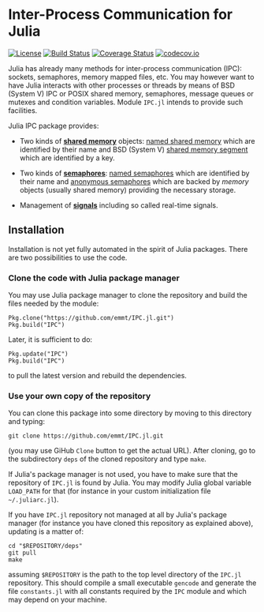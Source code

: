 # Inter-Process Communication for Julia

[![License](http://img.shields.io/badge/license-MIT-brightgreen.svg?style=flat)](LICENSE.md)
[![Build Status](https://travis-ci.org/emmt/IPC.jl.svg?branch=master)](https://travis-ci.org/emmt/IPC.jl)
[![Coverage Status](https://coveralls.io/repos/emmt/IPC.jl/badge.svg?branch=master&service=github)](https://coveralls.io/github/emmt/IPC.jl?branch=master)
[![codecov.io](http://codecov.io/github/emmt/IPC.jl/coverage.svg?branch=master)](http://codecov.io/github/emmt/IPC.jl?branch=master)

Julia has already many methods for inter-process communication (IPC): sockets,
semaphores, memory mapped files, etc.  You may however want to have Julia
interacts with other processes or threads by means of BSD (System V) IPC or
POSIX shared memory, semaphores, message queues or mutexes and condition
variables.  Module `IPC.jl` intends to provide such facilities.

Julia IPC package provides:

* Two kinds of [**shared memory**](doc/sharedmemory.md) objects:
  [named shared memory](doc/sharedmemory.md#posix-shared-memory) which are
  identified by their name and BSD (System V)
  [shared memory segment](doc/sharedmemory.md#bsd-shared-memory) which are
  identified by a key.

* Two kinds of [**semaphores**](doc/semaphores.md):
  [named semaphores](doc/semaphores.md#named-semaphores) which are identified
  by their name and
  [anonymous semaphores](doc/semaphores.md#anonymous-semaphores) which are
  backed by *memory* objects (usually shared memory) providing the necessary
  storage.

* Management of [**signals**](doc/signals.md) including so called real-time
  signals.


## Installation

Installation is not yet fully automated in the spirit of Julia packages.  There
are two possibilities to use the code.


### Clone the code with Julia package manager

You may use Julia package manager to clone the repository and build the files
needed by the module:

    Pkg.clone("https://github.com/emmt/IPC.jl.git")
    Pkg.build("IPC")

Later, it is sufficient to do:

    Pkg.update("IPC")
    Pkg.build("IPC")

to pull the latest version and rebuild the dependencies.


###  Use your own copy of the repository

You can clone this package into some directory by moving to this directory and
typing:

    git clone https://github.com/emmt/IPC.jl.git

(you may use GiHub `Clone` button to get the actual URL).  After cloning,
go to the subdirectory `deps` of the cloned repository and type `make`.

If Julia's package manager is not used, you have to make sure that the
repository of `IPC.jl` is found by Julia. You may modify Julia global variable
`LOAD_PATH` for that (for instance in your custom initialization file
`~/.juliarc.jl`).

If you have `IPC.jl` repository not managed at all by Julia's package manager
(for instance you have cloned this repository as explained above), updating is
a matter of:

    cd "$REPOSITORY/deps"
    git pull
    make

assuming `$REPOSITORY` is the path to the top level directory of the `IPC.jl`
repository.  This should compile a small executable `gencode` and generate the
file `constants.jl` with all constants required by the `IPC` module and which
may depend on your machine.
